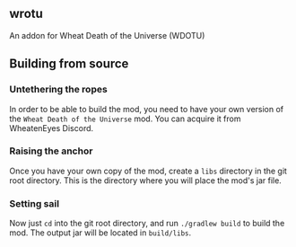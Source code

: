 ## wrotu
An addon for Wheat Death of the Universe (WDOTU)

## Building from source
### Untethering the ropes
In order to be able to build the mod, you need to have your own version of the `Wheat Death of the Universe` mod. You can acquire it from WheatenEyes Discord.
### Raising the anchor
Once you have your own copy of the mod, create a `libs` directory in the git root directory. This is the directory where you will place the mod's jar file.
### Setting sail
Now just `cd` into the git root directory, and run `./gradlew build` to build the mod. The output jar will be located in `build/libs`.
